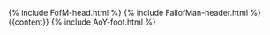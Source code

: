 {% include FofM-head.html %}
{% include FallofMan-header.html %}
{{content}}
{% include AoY-foot.html %}
<!-- {% include contact-section.html %} -->
